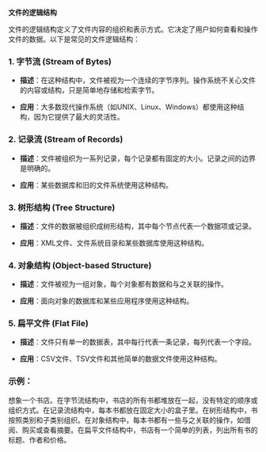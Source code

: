 **文件的逻辑结构**

文件的逻辑结构定义了文件内容的组织和表示方式。它决定了用户如何查看和操作文件的数据。以下是常见的文件逻辑结构：

### 1. **字节流 (Stream of Bytes)**

- **描述**：在这种结构中，文件被视为一个连续的字节序列。操作系统不关心文件的内容或结构，只是简单地存储和检索字节。

- **应用**：大多数现代操作系统（如UNIX、Linux、Windows）都使用这种结构，因为它提供了最大的灵活性。

### 2. **记录流 (Stream of Records)**

- **描述**：文件被组织为一系列记录，每个记录都有固定的大小。记录之间的边界是明确的。

- **应用**：某些数据库和旧的文件系统使用这种结构。

### 3. **树形结构 (Tree Structure)**

- **描述**：文件的数据被组织成树形结构，其中每个节点代表一个数据项或记录。

- **应用**：XML文件、文件系统目录和某些数据库使用这种结构。

### 4. **对象结构 (Object-based Structure)**

- **描述**：文件被视为一组对象，每个对象都有数据和与之关联的操作。

- **应用**：面向对象的数据库和某些应用程序使用这种结构。

### 5. **扁平文件 (Flat File)**

- **描述**：文件只有单一的数据表，其中每行代表一条记录，每列代表一个字段。

- **应用**：CSV文件、TSV文件和其他简单的数据文件使用这种结构。

### 示例：

想象一个书店。在字节流结构中，书店的所有书都堆放在一起，没有特定的顺序或组织方式。在记录流结构中，每本书都放在固定大小的盒子里。在树形结构中，书按照类别和子类别组织。在对象结构中，每本书都有一些与之关联的操作，如借阅、购买或查看摘要。在扁平文件结构中，书店有一个简单的列表，列出所有书的标题、作者和价格。